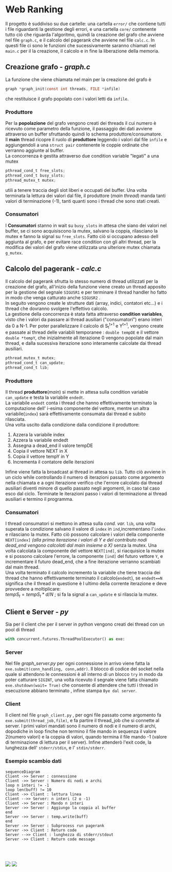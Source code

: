 # Web Ranking
Il progetto è suddiviso su due cartelle: una cartella `error/` che contiene tutti i file riguardanti la gestione degli errori, e una cartella `core/` contenente tutto ciò che riguarda l'algoritmo, quindi la creazione del grafo che avviene nel file `graph.c`, e il calcolo del pagerank che avviene nel file `calc.c`. In questi file ci sono le funzioni che sucessivamente saranno chiamati nel `main.c` per il la creazione, il calcolo e in fine la liberazione della memoria.
## Creazione grafo - *graph.c*
La funzione che viene chiamata nel main per la creazione del grafo è
```C
graph *graph_init(const int threads, FILE *infile)
```
che restituisce il grafo popolato con i valori letti da `infile`.
### Produttore
Per la **popolazione** del grafo vengono creati dei threads il cui numero è ricevuto come parametro della funzione, il passaggio dei dati avviene attraverso un buffer sfruttando quindi lo schema produttore/consumatore.  
Il **main** thread ricopre il ruolo di  **produttore** leggendo i valori dal file `infile` e aggiungendoli a una `struct pair` contenente le coppie ordinate che verranno aggiunte al buffer.  
La concorrenza è gestita attraverso due condition variable "legati" a una mutex
```C
pthread_cond_t free_slots;
pthread_cond_t busy_slots;
pthread_mutex_t mutex;
```
utili a tenere traccia degli slot liberi e occupati del buffer. Una volta terminata la lettura dei valori dal file, il produttore (*main thread*) manda tanti valori di terminazione (-1), tanti quanti sono i thread che sono stati creati.
### Consumatori
I **Consumatori** stanno in wait su `busy_slots` in attesa che siano dei valori nel buffer, se ci sono acquisiscono la mutex, salvano la coppia, rilasciano la mutex e fanno la signal su `free_slots`. Fatto ciò si occupano adesso dell aggiunta al grafo, e per evitare race condition con gli altri thread, per la modifica dei valori del grafo
viene utilizzata una ulteriore mutex chiamata `g_mutex`.

## Calcolo del pagerank - *calc.c*
Il calcolo del pagerank sfrutta lo stesso numero di thread utilizzati per la creazione del grafo, all'inizio della funzione viene creato un thread apposito per la gestione del segnale `SIGUSR1` e per terminare il thread handler ho fatto in modo che venga catturato anche `SIGUSR2` .  
In seguito vengono create le strutture dati (array, indici, contatori etc...) e i thread che dovranno svolgere l'effettivo calcolo.  
La gestione della concorrenza è stata fatta attraverso **condition variables**, visto che i valori da passare ai thread ausiliari ("consumatori") erano interi da 0 a N-1. Per poter parallelizzare il calcolo di S<sub>t</sub><sup>t+1</sup> e Y<sup>t+1</sup>, vengono create e passate ai thread delle variabili temporanee : `double tempDE` e il vettore `double *tempY`, che inizialmente all iterazione 0 vengono popolate dal main thread, e dalla sucessiva iterazione sono interamente calcolate dai thread ausiliari.
```C
pthread_mutex_t mutex;
pthread_cond_t can_update;
pthread_cond_t lib;
```
### Produttore
Il thread **produttore**(*main*) si mette in attesa sulla condition variable `can_update` e testa la variabile `endedt`.  
La variabile `endedt` conta i thread che hanno effettivamente terminato la computazione dell' i-esima componente del vettore, mentre un altra variabile(`index`) sarà effettivamente consumata dai thread e subito rilasciata.  
Una volta uscito dalla condizione dalla condizione il produttore:
<ol>
<li>Azzera la variabile index</li>
<li>Azzera la variabile endedt</li>
<li>Assegna a dead_end il valore tempDE</li>
<li>Copia il vettore NEXT in X</li>
<li>Copia il vettore tempY in Y</li>
<li>Incrementa il contatore delle iterazioni</li>
</ol>  

Infine viene fatta la broadcast ai thread in attesa su `lib`.
Tutto ciò avviene in un ciclo while controllando il numero di iterazioni passato come argomento nella chiamata e a ogni iterazione verifico che l'errore calcolato dai thread ausiliari diventi minore di quello passato negli argomenti, in caso tal caso esco dal ciclo.
Terminate le iterazioni passo i valori di terminazione ai thread ausiliari e termino il programma.  
### Consumatori
I thread consumatori si mettono in attesa sulla *cond. var.* `lib`, una volta superata la condizione salvano il valore di `index` in `ind`,incrementano l'`index` e rilasciano la mutex. Fatto ciò possono calcolare i valori della componente `NEXT[index]` *(alla prima iterazione i valori di Y e del contributo nodi dead_end vengono calcolati dal main insieme a X)* senza la mutex. Una volta calcolata la componente del vettore `NEXT[ind]`, si riacquisice la mutex e si possono calcolare l'errore, la componente `[ind]` del futuro vettore `Y`, e incrementare il futuro dead_end, che a fine iterazione verranno scambiati dal main thread.  
Una volta terminato il calcolo incremento la variabile che tiene traccia dei thread che hanno effettivamente terminato il calcolo(`endedt`), se `endedt==N` significa che il thread in questione è l ultimo della corrente iterazione e deve provvedere a moltiplicare:  
 $`tempS_t = tempS_t * d/N `$ ; si fa la signal a `can_update` e si rilascia la mutex.

 ## Client e Server - *py*
 Sia per il client che per il server in python vengono creati dei thread con un pool di thread
 ```Python
with concurrent.futures.ThreadPoolExecutor() as exe:
```
### Server
Nel file *graph_server.py* per ogni connessione in arrivo viene fatta la `exe.submit(conn_handling, conn,addr)`. Il blocco di codice del socket nella quale si attendono le connessioni è all interno di un blocco `try` in modo da poter catturare `SIGINT`, una volta ricevuto il segnale viene fatta chiamato `exe.shutdown(wait= True)` che consente di attendere che tutti i thread in esecuzione abbiano terminato , infine stampa `Bye dal server`.
### Client  
Il client nel file `graph_client.py` , per ogni file passato come argomento fa `exe.submit(thread_job,file)`, e fa partire il thread_job che si connette al server.
I primi valori mandati sono il numero di nodi e il numero di archi, dopodiche in loop finche non termino il file mando in sequenza il valore 2(numero valori) e la coppia di valori, quando termina il file mando -1 (valore di terminazione di lettura per il server). Infine attenderò l'exit code, la lunghezza dell' `stderr/stdin`, e l' `stdin/stderr`.

### Esempio scambio dati
```mermaid
sequenceDiagram
Client ->> Server : connessione
Client ->> Server : Numero di nodi e archi
loop n interi != -1 
loop len(buff) != 10
Client ->> Client : lettura linea 
Client -->> Server: n interi (2 o -1)
Client ->> Server : Mando n interi
Server ->> Server : Aggiungo la coppia al buffer
end
Server ->> Server : temp.write(buff)
end
Server ->> Server : Subprocess run pagerank
Server ->> Client : Return code
Server -->> Client : lunghezza di stderr/stdout
Server ->> Client : Return code message
```

<br>
<br>

![](https://img.shields.io/badge/C%20Language-grey?style=for-the-badge&logo=C)
![](https://img.shields.io/badge/Python-yellow?style=for-the-badge&logo=Python)